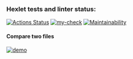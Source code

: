 ### Hexlet tests and linter status:
[![Actions Status](https://github.com/DamperX/frontend-project-lvl2/workflows/hexlet-check/badge.svg)](https://github.com/DamperX/frontend-project-lvl2/actions) [![my-check](https://github.com/DamperX/frontend-project-lvl2/actions/workflows/my-check.yml/badge.svg?branch=main&event=push)](https://github.com/DamperX/frontend-project-lvl2/actions/workflows/my-check.yml) [![Maintainability](https://api.codeclimate.com/v1/badges/8880e93c76e26fd049ce/maintainability)](https://codeclimate.com/github/DamperX/frontend-project-lvl2/maintainability)



#### Compare two files

[![demo](https://asciinema.org/a/3CNC7CkFIwk8koDubELcQKSo3.svg)](https://asciinema.org/a/3CNC7CkFIwk8koDubELcQKSo3)